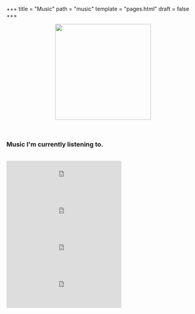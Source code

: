 +++
title = "Music"
path = "music"
template = "pages.html"
draft = false
+++

<div align="center">

 <p align="center">
   
  <img src="https://sachinsenal0x64.github.io/picx-images-hosting/pepe-listening-to-music.283fpx8jor0g.gif" alt=" " align="center" width="250" height="250"> 
  
</p>
</div>

<br>

### Music I'm currently listening to.

<br>

<div style="text-align: left;">
 
  <iframe src="https://embed.tidal.com/tracks/294404537?disableAnalytics=true" frameborder="0" style="width: 100%; max-width: 300px; height: 96px;"></iframe><br>
  <iframe src="https://embed.tidal.com/tracks/294404536?disableAnalytics=true" frameborder="0" style="width: 100%; max-width: 300px; height: 96px;"></iframe><br>
  <iframe src="https://embed.tidal.com/tracks/294404535?disableAnalytics=true" frameborder="0" style="width: 100%; max-width: 300px; height: 96px;"></iframe><br>
  <iframe src="https://embed.tidal.com/tracks/138790325?disableAnalytics=true" frameborder="0" style="width: 100%; max-width: 300px; height: 96px;"></iframe><br>

</div>
